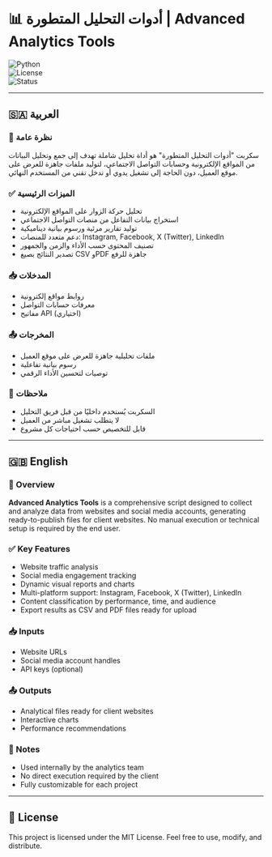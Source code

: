 # 📊 أدوات التحليل المتطورة | Advanced Analytics Tools

![Python](https://img.shields.io/badge/Python-3.10%2B-blue.svg)  
![License](https://img.shields.io/badge/License-MIT-green.svg)  
![Status](https://img.shields.io/badge/Status-Active-brightgreen.svg)

---

## 🇸🇦 العربية

### 🧠 نظرة عامة  
سكربت "أدوات التحليل المتطورة" هو أداة تحليل شاملة تهدف إلى جمع وتحليل البيانات من المواقع الإلكترونية وحسابات التواصل الاجتماعي، لتوليد ملفات جاهزة للعرض على موقع العميل، دون الحاجة إلى تشغيل يدوي أو تدخل تقني من المستخدم النهائي.

### ✅ الميزات الرئيسية  
- تحليل حركة الزوار على المواقع الإلكترونية  
- استخراج بيانات التفاعل من منصات التواصل الاجتماعي  
- توليد تقارير مرئية ورسوم بيانية ديناميكية  
- دعم متعدد للمنصات: Instagram, Facebook, X (Twitter), LinkedIn  
- تصنيف المحتوى حسب الأداء والزمن والجمهور  
- تصدير النتائج بصيغ CSV وPDF جاهزة للرفع

### 📥 المدخلات  
- روابط مواقع إلكترونية  
- معرفات حسابات التواصل  
- مفاتيح API (اختياري)

### 📤 المخرجات  
- ملفات تحليلية جاهزة للعرض على موقع العميل  
- رسوم بيانية تفاعلية  
- توصيات لتحسين الأداء الرقمي

### 📌 ملاحظات  
- السكربت يُستخدم داخليًا من قبل فريق التحليل  
- لا يتطلب تشغيل مباشر من العميل  
- قابل للتخصيص حسب احتياجات كل مشروع

---

## 🇬🇧 English

### 🧠 Overview  
**Advanced Analytics Tools** is a comprehensive script designed to collect and analyze data from websites and social media accounts, generating ready-to-publish files for client websites. No manual execution or technical setup is required by the end user.

### ✅ Key Features  
- Website traffic analysis  
- Social media engagement tracking  
- Dynamic visual reports and charts  
- Multi-platform support: Instagram, Facebook, X (Twitter), LinkedIn  
- Content classification by performance, time, and audience  
- Export results as CSV and PDF files ready for upload

### 📥 Inputs  
- Website URLs  
- Social media account handles  
- API keys (optional)

### 📤 Outputs  
- Analytical files ready for client websites  
- Interactive charts  
- Performance recommendations

### 📌 Notes  
- Used internally by the analytics team  
- No direct execution required by the client  
- Fully customizable for each project

---

## 📄 License  
This project is licensed under the MIT License. Feel free to use, modify, and distribute.
